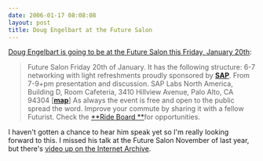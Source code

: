```yaml
---
date: 2006-01-17 08:08:08
layout: post
title: Doug Engelbart at the Future Salon
---
```


[Doug Engelbart is going to be at the Future Salon this Friday, January 20th](http://www.futuresalon.org/2005/12/raising_collect.html):


> Future Salon Friday 20th of January. It has the following structure: 6-7 networking with light refreshments proudly sponsored by [**SAP**](http://www.sap.com/). From 7-9+pm presentation and discussion. SAP Labs North America, Building D, Room Cafeteria, 3410 Hillview Avenue, Palo Alto, CA 94304 [[**map**](http://www.google.com/url?oi=map&sa=X&q=http://www.mapquest.com/maps/map.adp%3Fcountry%3DUS%26address%3D3410%2BHillview%2BAvenue%2B%26city%3DPalo%2BAlto%26state%3DCA%26zipcode%3D94304)] As always the event is free and open to the public spread the word. Improve your commute by sharing it with a fellow Futurist. Check the [**Ride Board **](http://www.socialtext.net/futuresalon/index.cgi?ride_sharing_anyone)for opportunities.


I haven't gotten a chance to hear him speak yet so I'm really looking forward to this. I missed his talk at the Future Salon November of last year, but there's [video up on the Internet Archive](http://www.archive.org/details/FutureSalon_11_2004).
